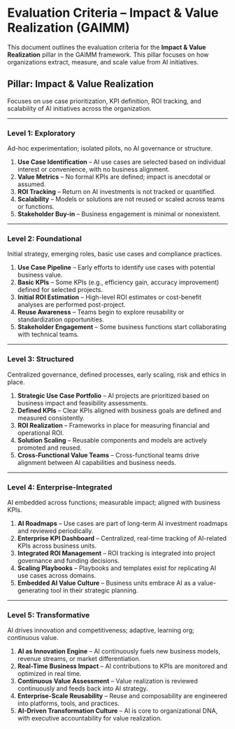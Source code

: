 # Evaluation Criteria – Impact & Value Realization (GAIMM)

This document outlines the evaluation criteria for the **Impact & Value Realization** pillar in the GAIMM framework. This pillar focuses on how organizations extract, measure, and scale value from AI initiatives.

## Pillar: Impact & Value Realization

Focuses on use case prioritization, KPI definition, ROI tracking, and scalability of AI initiatives across the organization.

---

### Level 1: Exploratory

Ad-hoc experimentation; isolated pilots, no AI governance or structure.

1. **Use Case Identification** – AI use cases are selected based on individual interest or convenience, with no business alignment.
2. **Value Metrics** – No formal KPIs are defined; impact is anecdotal or assumed.
3. **ROI Tracking** – Return on AI investments is not tracked or quantified.
4. **Scalability** – Models or solutions are not reused or scaled across teams or functions.
5. **Stakeholder Buy-in** – Business engagement is minimal or nonexistent.

---

### Level 2: Foundational

Initial strategy, emerging roles, basic use cases and compliance practices.

1. **Use Case Pipeline** – Early efforts to identify use cases with potential business value.
2. **Basic KPIs** – Some KPIs (e.g., efficiency gain, accuracy improvement) defined for selected projects.
3. **Initial ROI Estimation** – High-level ROI estimates or cost-benefit analyses are performed post-project.
4. **Reuse Awareness** – Teams begin to explore reusability or standardization opportunities.
5. **Stakeholder Engagement** – Some business functions start collaborating with technical teams.

---

### Level 3: Structured

Centralized governance, defined processes, early scaling, risk and ethics in place.

1. **Strategic Use Case Portfolio** – AI projects are prioritized based on business impact and feasibility assessments.
2. **Defined KPIs** – Clear KPIs aligned with business goals are defined and measured consistently.
3. **ROI Realization** – Frameworks in place for measuring financial and operational ROI.
4. **Solution Scaling** – Reusable components and models are actively promoted and reused.
5. **Cross-Functional Value Teams** – Cross-functional teams drive alignment between AI capabilities and business needs.

---

### Level 4: Enterprise-Integrated

AI embedded across functions; measurable impact; aligned with business KPIs.

1. **AI Roadmaps** – Use cases are part of long-term AI investment roadmaps and reviewed periodically.
2. **Enterprise KPI Dashboard** – Centralized, real-time tracking of AI-related KPIs across business units.
3. **Integrated ROI Management** – ROI tracking is integrated into project governance and funding decisions.
4. **Scaling Playbooks** – Playbooks and templates exist for replicating AI use cases across domains.
5. **Embedded AI Value Culture** – Business units embrace AI as a value-generating tool in their strategic planning.

---

### Level 5: Transformative

AI drives innovation and competitiveness; adaptive, learning org; continuous value.

1. **AI as Innovation Engine** – AI continuously fuels new business models, revenue streams, or market differentiation.
2. **Real-Time Business Impact** – AI contributions to KPIs are monitored and optimized in real time.
3. **Continuous Value Assessment** – Value realization is reviewed continuously and feeds back into AI strategy.
4. **Enterprise-Scale Reusability** – Reuse and composability are engineered into platforms, tools, and practices.
5. **AI-Driven Transformation Culture** – AI is core to organizational DNA, with executive accountability for value realization.


